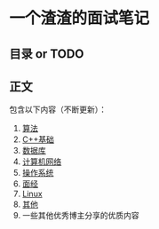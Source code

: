 # 一个渣渣的面试笔记

## 目录 or TODO



## 正文

包含以下内容（不断更新）：

1. [算法](https://github.com/CNJasonChio/Interview-oriented-Notes/tree/master/1.%20Algorithm)
2. [C++基础](https://github.com/CNJasonChio/Interview-oriented-Notes/tree/master/2.%20C%2B%2B)
3. [数据库](https://github.com/CNJasonChio/Interview-oriented-Notes/tree/master/3.%20Database)
4. [计算机网络](https://github.com/CNJasonChio/Interview-oriented-Notes/tree/master/4.%20Network)
5. [操作系统](https://github.com/CNJasonChio/Interview-oriented-Notes/tree/master/5.%20OS)
6. [面经](https://github.com/CNJasonChio/Interview-oriented-Notes/tree/master/6.%20Interview-experience)
7. [Linux](https://github.com/CNJasonChio/Interview-oriented-Notes/tree/master/7.%20Linux)
8. [其他](https://github.com/CNJasonChio/Interview-oriented-Notes/tree/master/8.%20Other)
9. 一些其他优秀博主分享的优质内容

